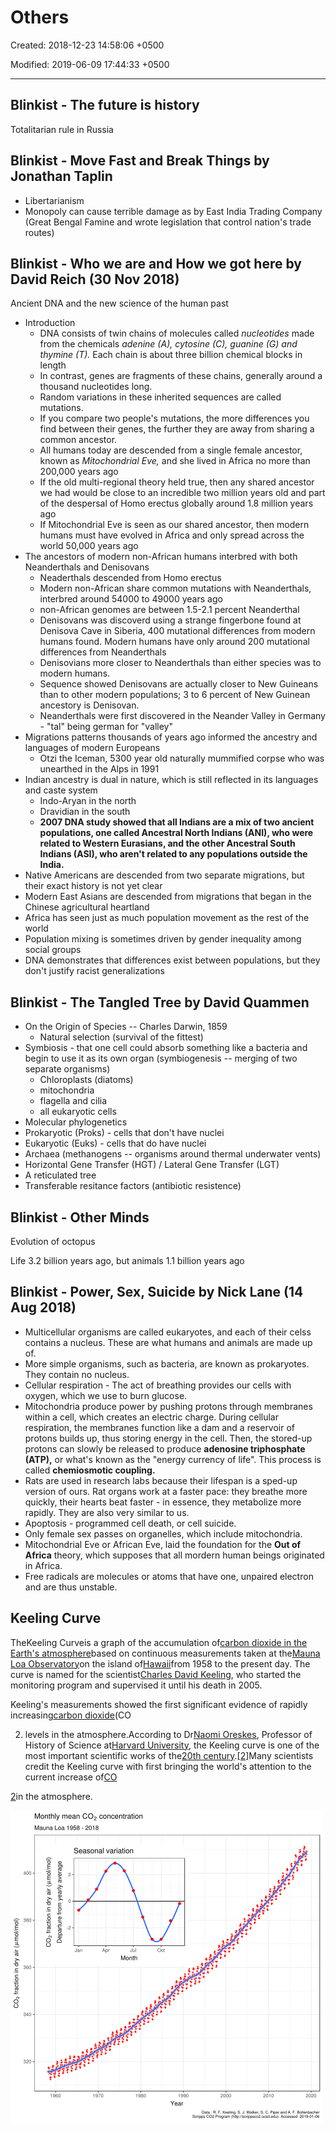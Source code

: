 # Others

Created: 2018-12-23 14:58:06 +0500

Modified: 2019-06-09 17:44:33 +0500

---

## Blinkist - The future is history

Totalitarian rule in Russia

## Blinkist - Move Fast and Break Things by Jonathan Taplin
-   Libertarianism
-   Monopoly can cause terrible damage as by East India Trading Company (Great Bengal Famine and wrote legislation that control nation's trade routes)

## Blinkist - Who we are and How we got here by David Reich (30 Nov 2018)

Ancient DNA and the new science of the human past
-   Introduction
    -   DNA consists of twin chains of molecules called *nucleotides* made from the chemicals *adenine (A), cytosine (C), guanine (G) and thymine (T).* Each chain is about three billion chemical blocks in length
    -   In contrast, genes are fragments of these chains, generally around a thousand nucleotides long.
    -   Random variations in these inherited sequences are called mutations.
    -   If you compare two people's mutations, the more differences you find between their genes, the further they are away from sharing a common ancestor.
    -   All humans today are descended from a single female ancestor, known as *Mitochondrial Eve,* and she lived in Africa no more than 200,000 years ago
    -   If the old multi-regional theory held true, then any shared ancestor we had would be close to an incredible two million years old and part of the despersal of Homo erectus globally around 1.8 million years ago
    -   If Mitochondrial Eve is seen as our shared ancestor, then modern humans must have evolved in Africa and only spread across the world 50,000 years ago
-   The ancestors of modern non-African humans interbred with both Neanderthals and Denisovans
    -   Neaderthals descended from Homo erectus
    -   Modern non-African share common mutations with Neanderthals, interbred around 54000 to 49000 years ago
    -   non-African genomes are between 1.5-2.1 percent Neanderthal
    -   Denisovans was discoverd using a strange fingerbone found at Denisova Cave in Siberia, 400 mutational differences from modern humans found. Modern humans have only around 200 mutational differences from Neanderthals
    -   Denisovians more closer to Neanderthals than either species was to modern humans.
    -   Sequence showed Denisovans are actually closer to New Guineans than to other modern populations; 3 to 6 percent of New Guinean ancestory is Denisovan.
    -   Neanderthals were first discovered in the Neander Valley in Germany - "tal" being german for "valley"
-   Migrations patterns thousands of years ago informed the ancestry and languages of modern Europeans
    -   Otzi the Iceman, 5300 year old naturally mummified corpse who was unearthed in the Alps in 1991
-   Indian ancestry is dual in nature, which is still reflected in its languages and caste system
    -   Indo-Aryan in the north
    -   Dravidian in the south
    -   **2007 DNA study showed that all Indians are a mix of two ancient populations, one called Ancestral North Indians (ANI), who were related to Western Eurasians, and the other Ancestral South Indians (ASI), who aren't related to any populations outside the India.**
-   Native Americans are descended from two separate migrations, but their exact history is not yet clear
-   Modern East Asians are descended from migrations that began in the Chinese agricultural heartland
-   Africa has seen just as much population movement as the rest of the world
-   Population mixing is sometimes driven by gender inequality among social groups
-   DNA demonstrates that differences exist between populations, but they don't justify racist generalizations

## Blinkist - The Tangled Tree by David Quammen
-   On the Origin of Species -- Charles Darwin, 1859
    -   Natural selection (survival of the fittest)
-   Symbiosis - that one cell could absorb something like a bacteria and begin to use it as its own organ (symbiogenesis -- merging of two separate organisms)
    -   Chloroplasts (diatoms)
    -   mitochondria
    -   flagella and cilia
    -   all eukaryotic cells
-   Molecular phylogenetics
-   Prokaryotic (Proks) - cells that don't have nuclei
-   Eukaryotic (Euks) - cells that do have nuclei
-   Archaea (methanogens -- organisms around thermal underwater vents)
-   Horizontal Gene Transfer (HGT) / Lateral Gene Transfer (LGT)
-   A reticulated tree
-   Transferable resitance factors (antibiotic resistence)

## Blinkist - Other Minds

Evolution of octopus

Life 3.2 billion years ago, but animals 1.1 billion years ago

## Blinkist - Power, Sex, Suicide by Nick Lane (14 Aug 2018)
-   Multicellular organisms are called eukaryotes, and each of their celss contains a nucleus. These are what humans and animals are made up of.
-   More simple organisms, such as bacteria, are known as prokaryotes. They contain no nucleus.
-   Cellular respiration - The act of breathing provides our cells with oxygen, which we use to burn glucose.
-   Mitochondria produce power by pushing protons through membranes within a cell, which creates an electric charge. During cellular respiration, the membranes function like a dam and a reservoir of protons builds up, thus storing energy in the cell. Then, the stored-up protons can slowly be released to produce **adenosine triphosphate (ATP),** or what's known as the "energy currency of life". This process is called **chemiosmotic coupling.**
-   Rats are used in research labs because their lifespan is a sped-up version of ours. Rat organs work at a faster pace: they breathe more quickly, their hearts beat faster - in essence, they metabolize more rapidly. They are also very similar to us.
-   Apoptosis - programmed cell death, or cell suicide.
-   Only female sex passes on organelles, which include mitochondria.
-   Mitochondrial Eve or African Eve, laid the foundation for the **Out of Africa** theory, which supposes that all mordern human beings originated in Africa.
-   Free radicals are molecules or atoms that have one, unpaired electron and are thus unstable.

## Keeling Curve

TheKeeling Curveis a graph of the accumulation of[carbon dioxide in the Earth's atmosphere](https://en.wikipedia.org/wiki/Carbon_dioxide_in_Earth%27s_atmosphere)based on continuous measurements taken at the[Mauna Loa Observatory](https://en.wikipedia.org/wiki/Mauna_Loa_Observatory)on the island of[Hawaii](https://en.wikipedia.org/wiki/Hawaii)from 1958 to the present day. The curve is named for the scientist[Charles David Keeling](https://en.wikipedia.org/wiki/Charles_David_Keeling), who started the monitoring program and supervised it until his death in 2005.

Keeling's measurements showed the first significant evidence of rapidly increasing[carbon dioxide](https://en.wikipedia.org/wiki/Carbon_dioxide)(CO

2) levels in the atmosphere.According to Dr[Naomi Oreskes](https://en.wikipedia.org/wiki/Naomi_Oreskes), Professor of History of Science at[Harvard University](https://en.wikipedia.org/wiki/Harvard_University), the Keeling curve is one of the most important scientific works of the[20th century](https://en.wikipedia.org/wiki/20th_century).[[2]](https://en.wikipedia.org/wiki/Keeling_Curve#cite_note-clidis-2)Many scientists credit the Keeling curve with first bringing the world's attention to the current increase of[CO](https://en.wikipedia.org/wiki/Carbon_dioxide)

[2](https://en.wikipedia.org/wiki/Carbon_dioxide)in the atmosphere.

![image](media/Others-image1.png)
